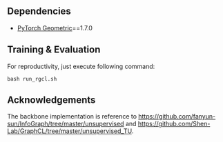 ## Dependencies

* [PyTorch Geometric](https://github.com/rusty1s/pytorch_geometric#installation)==1.7.0



## Training & Evaluation

For reproductivity, just execute following command:

```
bash run_rgcl.sh
```

## Acknowledgements

The backbone implementation is reference to https://github.com/fanyun-sun/InfoGraph/tree/master/unsupervised and https://github.com/Shen-Lab/GraphCL/tree/master/unsupervised_TU.

